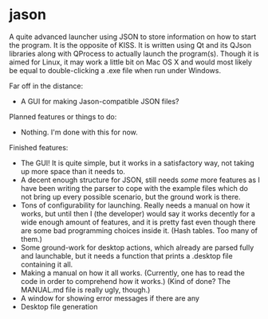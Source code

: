 jason
=====

A quite advanced launcher using JSON to store information on how to start the program. It is the opposite of KISS.
It is written using Qt and its QJson libraries along with QProcess to actually launch the program(s). Though it is aimed for Linux, it may work a little bit on Mac OS X and would most likely be equal to double-clicking a .exe file when run under Windows.

Far off in the distance:
 - A GUI for making Jason-compatible JSON files?

Planned features or things to do:
 - Nothing. I'm done with this for now.


Finished features:
 - The GUI! It is quite simple, but it works in a satisfactory way, not taking up more space than it needs to.
 - A decent enough structure for JSON, still needs *some* more features as I have been writing the parser to cope with the example files which do not bring up every possible scenario, but the ground work is there.
 - Tons of configurability for launching. Really needs a manual on how it works, but until then I (the developer) would say it works decently for a wide enough amount of features, and it is pretty fast even though there are some bad programming choices inside it. (Hash tables. Too many of them.)
 - Some ground-work for desktop actions, which already are parsed fully and launchable, but it needs a function that prints a .desktop file containing it all.
 -  Making a manual on how it all works. (Currently, one has to read the code in order to comprehend how it works.) (Kind of done? The MANUAL.md file is really ugly, though.)
 -  A window for showing error messages if there are any
 -  Desktop file generation
